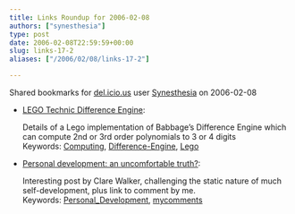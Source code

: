 ```yaml
---
title: Links Roundup for 2006-02-08
authors: ["synesthesia"]
type: post
date: 2006-02-08T22:59:59+00:00
slug: links-17-2 
aliases: ["/2006/02/08/links-17-2"]

---
```

Shared bookmarks for [del.icio.us][1] user  [Synesthesia][2] on 2006-02-08

  * [LEGO Technic Difference Engine][3]:
  
    Details of a Lego implementation of Babbage&#8217;s Difference Engine which can compute 2nd or 3rd order polynomials to 3 or 4 digits   
    Keywords: [Computing][4], [Difference-Engine][5], [Lego][6]
  * [Personal development: an uncomfortable truth?][7]:
  
    Interesting post by Clare Walker, challenging the static nature of much self-development, plus link to comment by me.   
    Keywords: [Personal_Development][8], [mycomments][9]

 [1]: https://del.icio.us/
 [2]: https://del.icio.us/synesthesia
 [3]: https://acarol.woz.org/ "https://acarol.woz.org/"
 [4]: https://del.icio.us/synesthesia/Computing
 [5]: https://del.icio.us/synesthesia/Difference-Engine
 [6]: https://del.icio.us/synesthesia/Lego
 [7]: https://www.selfworks.net/blog/doesitworkdiary/2006/02/personal-development-uncomfortable.html#113942996441653237 "https://www.selfworks.net/blog/doesitworkdiary/2006/02/personal-development-uncomfortable.html#113942996441653237"
 [8]: https://del.icio.us/synesthesia/Personal_Development
 [9]: https://del.icio.us/synesthesia/mycomments